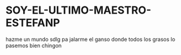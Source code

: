 # SOY-EL-ULTIMO-MAESTRO-ESTEFANP
hazme un mundo sdlg pa jalarme el ganso donde todos los grasos lo pasemos bien chingon
